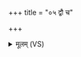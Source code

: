 +++
title = "०५ द्वौ च"

+++
<details><summary>मूलम् (VS)</summary>

द्वौ च॑ ते विंश॒तिश्च॑ ते॒ रात्र्येका॑दशाव॒माः। तेभि॑र्नो अ॒द्य पा॒युभि॒र्नु पा॑हि दुहितर्दिवः ॥
</details>